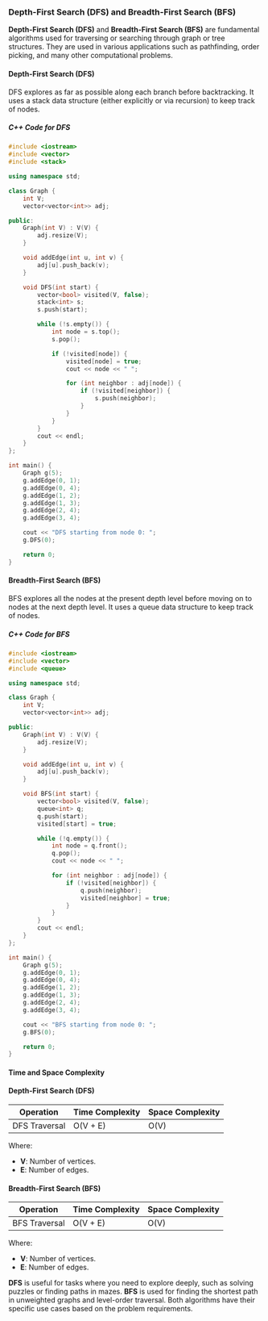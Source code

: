 ### Depth-First Search (DFS) and Breadth-First Search (BFS)

**Depth-First Search (DFS)** and **Breadth-First Search (BFS)** are fundamental algorithms used for traversing or searching through graph or tree structures. They are used in various applications such as pathfinding, order picking, and many other computational problems.

#### Depth-First Search (DFS)

DFS explores as far as possible along each branch before backtracking. It uses a stack data structure (either explicitly or via recursion) to keep track of nodes.

##### C++ Code for DFS

```cpp
#include <iostream>
#include <vector>
#include <stack>

using namespace std;

class Graph {
    int V;
    vector<vector<int>> adj;

public:
    Graph(int V) : V(V) {
        adj.resize(V);
    }

    void addEdge(int u, int v) {
        adj[u].push_back(v);
    }

    void DFS(int start) {
        vector<bool> visited(V, false);
        stack<int> s;
        s.push(start);

        while (!s.empty()) {
            int node = s.top();
            s.pop();

            if (!visited[node]) {
                visited[node] = true;
                cout << node << " ";

                for (int neighbor : adj[node]) {
                    if (!visited[neighbor]) {
                        s.push(neighbor);
                    }
                }
            }
        }
        cout << endl;
    }
};

int main() {
    Graph g(5);
    g.addEdge(0, 1);
    g.addEdge(0, 4);
    g.addEdge(1, 2);
    g.addEdge(1, 3);
    g.addEdge(2, 4);
    g.addEdge(3, 4);

    cout << "DFS starting from node 0: ";
    g.DFS(0);

    return 0;
}
```

#### Breadth-First Search (BFS)

BFS explores all the nodes at the present depth level before moving on to nodes at the next depth level. It uses a queue data structure to keep track of nodes.

##### C++ Code for BFS

```cpp
#include <iostream>
#include <vector>
#include <queue>

using namespace std;

class Graph {
    int V;
    vector<vector<int>> adj;

public:
    Graph(int V) : V(V) {
        adj.resize(V);
    }

    void addEdge(int u, int v) {
        adj[u].push_back(v);
    }

    void BFS(int start) {
        vector<bool> visited(V, false);
        queue<int> q;
        q.push(start);
        visited[start] = true;

        while (!q.empty()) {
            int node = q.front();
            q.pop();
            cout << node << " ";

            for (int neighbor : adj[node]) {
                if (!visited[neighbor]) {
                    q.push(neighbor);
                    visited[neighbor] = true;
                }
            }
        }
        cout << endl;
    }
};

int main() {
    Graph g(5);
    g.addEdge(0, 1);
    g.addEdge(0, 4);
    g.addEdge(1, 2);
    g.addEdge(1, 3);
    g.addEdge(2, 4);
    g.addEdge(3, 4);

    cout << "BFS starting from node 0: ";
    g.BFS(0);

    return 0;
}
```

#### Time and Space Complexity

#### Depth-First Search (DFS)

| Operation           | Time Complexity | Space Complexity |
|---------------------|-----------------|------------------|
| DFS Traversal       | O(V + E)        | O(V)             |

Where:
- **V**: Number of vertices.
- **E**: Number of edges.

#### Breadth-First Search (BFS)

| Operation           | Time Complexity | Space Complexity |
|---------------------|-----------------|------------------|
| BFS Traversal       | O(V + E)        | O(V)             |

Where:
- **V**: Number of vertices.
- **E**: Number of edges.


**DFS** is useful for tasks where you need to explore deeply, such as solving puzzles or finding paths in mazes. **BFS** is used for finding the shortest path in unweighted graphs and level-order traversal. Both algorithms have their specific use cases based on the problem requirements.
